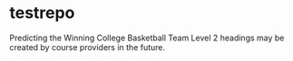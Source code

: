 # testrepo
Predicting the Winning College Basketball Team Level 2 headings may be created by course providers in the future.
